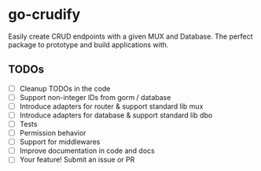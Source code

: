 # go-crudify

Easily create CRUD endpoints with a given MUX and Database. The perfect package to prototype and build applications with.

## TODOs

- [ ] Cleanup TODOs in the code
- [ ] Support non-integer IDs from gorm / database
- [ ] Introduce adapters for router & support standard lib mux
- [ ] Introduce adapters for database & support standard lib dbo
- [ ] Tests
- [ ] Permission behavior
- [ ] Support for middlewares
- [ ] Improve documentation in code and docs
- [ ] Your feature! Submit an issue or PR
